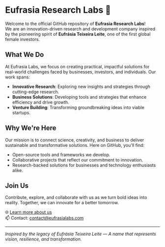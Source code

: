 # Eufrasia Research Labs 🚀

Welcome to the official GitHub repository of **Eufrasia Research Labs**!  
We are an innovation-driven research and development company inspired by the pioneering spirit of **Eufrásia Teixeira Leite**, one of the first global female investors.  

## What We Do  
At Eufrasia Labs, we focus on creating practical, impactful solutions for real-world challenges faced by businesses, investors, and individuals. Our work spans:  
- **Innovative Research**: Exploring new insights and strategies through cutting-edge research.  
- **Business Solutions**: Developing tools and strategies that enhance efficiency and drive growth.  
- **Venture Building**: Transforming groundbreaking ideas into viable startups.  

## Why We're Here  
Our mission is to connect science, creativity, and business to deliver sustainable and transformative solutions. Here on GitHub, you'll find:  
- Open-source tools and frameworks we develop.  
- Collaborative projects that reflect our commitment to innovation.  
- Research-backed solutions for businesses and technology enthusiasts alike.  

## Join Us  
Contribute, explore, and collaborate with us as we turn bold ideas into reality. Together, we can innovate for a better tomorrow.  

🌐 [Learn more about us](https://eufrasialabs.com)  
📫 Contact: [contact@eufrasialabs.com](mailto:contact@eufrasialabs.com)  

---
*Inspired by the legacy of Eufrásia Teixeira Leite — A name that represents vision, resilience, and transformation.*
